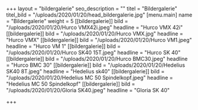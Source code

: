 +++
layout = "bildergalerie"
seo_description = ""
titel = "Bildergalerie"
titel_bild = "/uploads/2020/01/20/head_bildergalerie.jpg"
[menu.main]
name = "Bildergalerie"
weight = 5
[[bildergalerie]]
bild = "/uploads/2020/01/20/Hurco VMX42i.jpeg"
headline = "Hurco VMX 42i"
[[bildergalerie]]
bild = "/uploads/2020/01/20/Hurco VMX.jpg"
headline = "Hurco VMX"
[[bildergalerie]]
bild = "/uploads/2020/01/20/Hurco VM1.jpeg"
headline = "Hurco VM 1"
[[bildergalerie]]
bild = "/uploads/2020/01/20/Hurco SK40 15T.jpeg"
headline = "Hurco SK 40"
[[bildergalerie]]
bild = "/uploads/2020/01/20/Hurco BMC30.jpeg"
headline = "Hurco BMC 30"
[[bildergalerie]]
bild = "/uploads/2020/01/20/Hedelius SK40 8T.jpeg"
headline = "Hedelius sk40"
[[bildergalerie]]
bild = "/uploads/2020/01/20/Hedelius MC 50 Spindelkopf.jpeg"
headline = "Hedelius MC 50 Spindelkopf"
[[bildergalerie]]
bild = "/uploads/2020/01/20/Gloria SK40.jpeg"
headline = "Gloria SK 40"

+++
